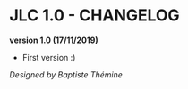 # JLC 1.0 - CHANGELOG

**version 1.0 (17/11/2019)**
- First version :)

*Designed by Baptiste Thémine*
